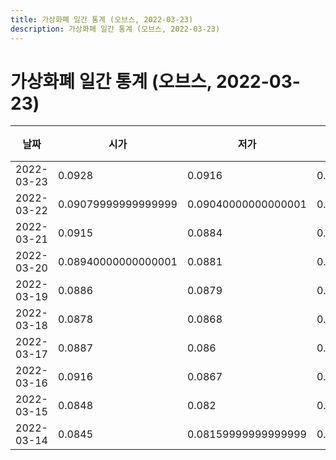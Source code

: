 ```yaml
---
title: 가상화폐 일간 통계 (오브스, 2022-03-23)
description: 가상화폐 일간 통계 (오브스, 2022-03-23)
---
```



가상화폐 일간 통계 (오브스, 2022-03-23)
===

|날짜|시가|저가|고가|종가|비고|
|--|--|--|--|--|--|
|2022-03-23|0.0928|0.0916|0.0938|0.093|    |
|2022-03-22|0.09079999999999999|0.09040000000000001|0.0937|0.0928|    |
|2022-03-21|0.0915|0.0884|0.097|0.09090000000000001|    |
|2022-03-20|0.08940000000000001|0.0881|0.094|0.09140000000000001|    |
|2022-03-19|0.0886|0.0879|0.08990000000000001|0.08940000000000001|    |
|2022-03-18|0.0878|0.0868|0.0886|0.0886|    |
|2022-03-17|0.0887|0.086|0.0907|0.0878|    |
|2022-03-16|0.0916|0.0867|0.09559999999999999|0.0887|    |
|2022-03-15|0.0848|0.082|0.0933|0.0915|    |
|2022-03-14|0.0845|0.08159999999999999|0.0862|0.0849|    |
